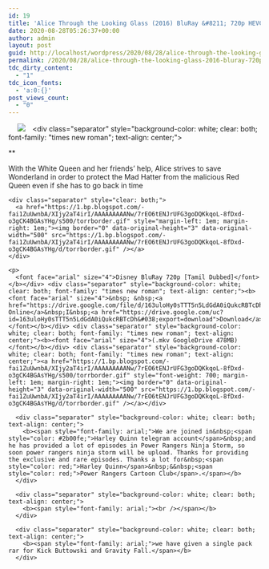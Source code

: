 ```yaml
---
id: 19
title: 'Alice Through the Looking Glass (2016) BluRay &#8211; 720p HEVC &#8211; Dual Aud [Tamil + Eng] &#8211; x265 &#8211; 450MB'
date: 2020-08-28T05:26:37+00:00
author: admin
layout: post
guid: http://localhost/wordpress/2020/08/28/alice-through-the-looking-glass-2016-bluray-720p-hevc-dual-aud-tamil-eng-x265-450mb/
permalink: /2020/08/28/alice-through-the-looking-glass-2016-bluray-720p-hevc-dual-aud-tamil-eng-x265-450mb/
tdc_dirty_content:
  - "1"
tdc_icon_fonts:
  - 'a:0:{}'
post_views_count:
  - "0"
---
```

&nbsp;<a href="https://1.bp.blogspot.com/-OPM_kJUU930/X0iUuXWO1sI/AAAAAAAABG0/xzJEEZnLpYMz39AFRQXBk0slzr-TcozTQCLcBGAsYHQ/s1000/alice-through-the-looking-glass-2016-wallpaper-5.jpg" style="margin-left: 1em; margin-right: 1em; text-align: center;"><img border="0" data-original-height="632" data-original-width="1000" src="https://1.bp.blogspot.com/-OPM_kJUU930/X0iUuXWO1sI/AAAAAAAABG0/xzJEEZnLpYMz39AFRQXBk0slzr-TcozTQCLcBGAsYHQ/s16000/alice-through-the-looking-glass-2016-wallpaper-5.jpg" /></a><div class="separator" style="background-color: white; clear: both; font-family: "times new roman"; text-align: center;">

**</p> 

<div class="separator" style="clear: both;">
  <h2 class="Uo8X3b" style="clip: rect(1px, 1px, 1px, 1px); color: #222222; font-family: arial, sans-serif; height: 1px; margin: 0px; overflow: hidden; padding: 0px; position: absolute; text-align: left; white-space: nowrap; width: 1px; z-index: -1000;">
    Description
  </h2>
  
  <p>
    <span face="" style="color: #222222; font-size: 14px; font-weight: 400; text-align: left;">With the White Queen and her friends&#8217; help, Alice strives to save Wonderland in order to protect the Mad Hatter from the malicious Red Queen even if she has to go back in time</span></div> 
    
    <div class="separator" style="clear: both;">
      <a href="https://1.bp.blogspot.com/-fai1ZuUwnbA/XIjy2aT4irI/AAAAAAAAANw/7rEO6tENJrUFG3goDQKkqoL-8fDxd-o3gCK4BGAsYHg/s500/torrborder.gif" style="margin-left: 1em; margin-right: 1em;"><img border="0" data-original-height="3" data-original-width="500" src="https://1.bp.blogspot.com/-fai1ZuUwnbA/XIjy2aT4irI/AAAAAAAAANw/7rEO6tENJrUFG3goDQKkqoL-8fDxd-o3gCK4BGAsYHg/d/torrborder.gif" /></a>
    </div>
    
    <p>
      <font face="arial" size="4">Disney BluRay 720p [Tamil Dubbed]</font></b></div> <div class="separator" style="background-color: white; clear: both; font-family: "times new roman"; text-align: center;"><b><font face="arial" size="4">&nbsp; &nbsp;<a href="https://drive.google.com/file/d/163uloHy0sTTT5n5LdGdA0iQukcRBTcDh/view">Watch Online</a>&nbsp;I&nbsp;<a href="https://drive.google.com/uc?id=163uloHy0sTTT5n5LdGdA0iQukcRBTcDh&#038;export=download">Download</a></font></b></div> <div class="separator" style="background-color: white; clear: both; font-family: "times new roman"; text-align: center;"><b><font face="arial" size="4">(.mkv GoogleDrive 478MB)</font></b></div> <div class="separator" style="background-color: white; clear: both; font-family: "times new roman"; text-align: center;"><a href="https://1.bp.blogspot.com/-fai1ZuUwnbA/XIjy2aT4irI/AAAAAAAAANw/7rEO6tENJrUFG3goDQKkqoL-8fDxd-o3gCK4BGAsYHg/s500/torrborder.gif" style="font-weight: 700; margin-left: 1em; margin-right: 1em;"><img border="0" data-original-height="3" data-original-width="500" src="https://1.bp.blogspot.com/-fai1ZuUwnbA/XIjy2aT4irI/AAAAAAAAANw/7rEO6tENJrUFG3goDQKkqoL-8fDxd-o3gCK4BGAsYHg/d/torrborder.gif" /></a></div> 
      
      <div class="separator" style="background-color: white; clear: both; text-align: center;">
        <b><span style="font-family: arial;">We are joined in&nbsp;<span style="color: #2b00fe;">Harley Quinn telegram account</span>&nbsp;and he has provided a lot of episodes in Power Rangers Ninja Storm, so soon power rangers ninja storm will be upload. Thanks for providing the exclusive and rare episodes. Thanks a lot for&nbsp;<span style="color: red;">Harley Quinn</span>&nbsp;&&nbsp;<span style="color: red;">Power Rangers Cartoon Club</span>.</span></b>
      </div>
      
      <div class="separator" style="background-color: white; clear: both; text-align: center;">
        <b><span style="font-family: arial;"><br /></span></b>
      </div>
      
      <div class="separator" style="background-color: white; clear: both; text-align: center;">
        <b><span style="font-family: arial;">we have given a single pack rar for Kick Buttowski and Gravity Fall.</span></b>
      </div>